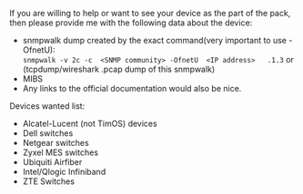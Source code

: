 If you are willing to help or want to see your device as the part of the pack, then please provide me with the following data about the device:

- snmpwalk dump created by the exact command(very important to use -OfnetU):  
`snmpwalk -v 2c -c  <SNMP community> -OfnetU  <IP address>   .1.3`
or (tcpdump/wireshark .pcap dump of this snmpwalk)
- MIBS
- Any links to the official documentation would also be nice.

Devices wanted list:  
-	Alcatel-Lucent (not TimOS) devices  
- Dell switches  
-	Netgear switches  
-	Zyxel MES switches  
-	Ubiquiti Airfiber  
- Intel/Qlogic Infiniband  
-	ZTE Switches  
